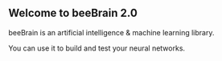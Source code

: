 ## Welcome to beeBrain 2.0

beeBrain is an artificial intelligence & machine learning library.

You can use it to build and test your neural networks.

